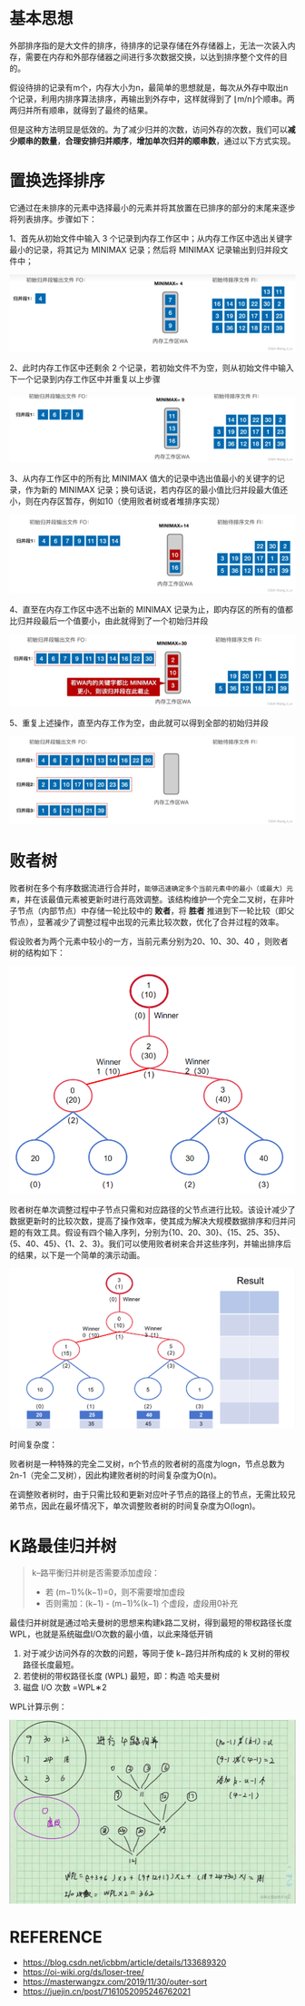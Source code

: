 # 基本思想

外部排序指的是大文件的排序，待排序的记录存储在外存储器上，无法一次装入内存，需要在内存和外部存储器之间进行多次数据交换，以达到排序整个文件的目的。

假设待排的记录有m个，内存大小为n，最简单的思想就是，每次从外存中取出n个记录，利用内排序算法排序，再输出到外存中，这样就得到了 ⌊m/n⌋个顺串。两两归并所有顺串，就得到了最终的结果。

但是这种方法明显是低效的。为了减少归并的次数，访问外存的次数，我们可以**减少顺串的数量**，**合理安排归并顺序**，**增加单次归并的顺串数**，通过以下方式实现。



# 置换选择排序

它通过在未排序的元素中选择最小的元素并将其放置在已排序的部分的末尾来逐步将列表排序。步骤如下：

1、首先从初始文件中输入 3 个记录到内存工作区中；从内存工作区中选出关键字最小的记录，将其记为 MINIMAX 记录；然后将 MINIMAX 记录输出到归并段文件中；

![img](./assets/73ae45075d8990b7d50fd9a597682f6a.png)

2、此时内存工作区中还剩余 2 个记录，若初始文件不为空，则从初始文件中输入下一个记录到内存工作区中并重复以上步骤

![img](./assets/597c971270e1c44a3e71d24e0e57c2f1.png)

3、从内存工作区中的所有比 MINIMAX 值大的记录中选出值最小的关键字的记录，作为新的 MINIMAX 记录；换句话说，若内存区的最小值比归并段最大值还小，则在内存区暂存，例如10（使用败者树或者堆排序实现）

![img](./assets/673f973c5c2c088df9557c8833a6f83d.png)

4、直至在内存工作区中选不出新的 MINIMAX 记录为止，即内存区的所有的值都比归并段最后一个值要小，由此就得到了一个初始归并段

![img](./assets/2fa67d1bbe304f0673748e5393f135d9.png)

5、重复上述操作，直至内存工作为空，由此就可以得到全部的初始归并段

![img](./assets/0195fe435c90709736051ab0e16f1af0.png)



# 败者树

败者树在多个有序数据流进行合并时，`能够迅速确定多个当前元素中的最小（或最大）元素`，并在该最值元素被更新时进行高效调整。该结构维护一个完全二叉树，在非叶子节点（内部节点）中存储一轮比较中的 **败者**，将 **胜者** 推进到下一轮比较（即父节点），显著减少了调整过程中出现的元素比较次数，优化了合并过程的效率。

假设败者为两个元素中较小的一方，当前元素分别为20、10、30、40 ，则败者树的结构如下：

![败者树示例](./assets/loser-tree-1.png)

败者树在单次调整过程中子节点只需和对应路径的父节点进行比较。该设计减少了数据更新时的比较次数，提高了操作效率，使其成为解决大规模数据排序和归并问题的有效工具。假设有四个输入序列，分别为{10、20、30}、{15、25、35}、{5、40、45}、{1、2、3}。我们可以使用败者树来合并这些序列，并输出排序后的结果，以下是一个简单的演示动画。

![败者树演示动画](./assets/loser-tree-2.png)

时间复杂度：

败者树是一种特殊的完全二叉树，n个节点的败者树的高度为logn，节点总数为2n-1（完全二叉树），因此构建败者树的时间复杂度为O(n)。

在调整败者树时，由于只需比较和更新对应叶子节点的路径上的节点，无需比较兄弟节点，因此在最坏情况下，单次调整败者树的时间复杂度为O(logn)。

# K路最佳归并树

> k–路平衡归并树是否需要添加虚段：
>
> - 若 (m−1)%(k−1)=0，则不需要增加虚段
> - 否则需加：(k−1) -  (m−1)%(k−1) 个虚段，虚段用0补充

最佳归并树就是通过哈夫曼树的思想来构建k路二叉树，得到最短的带权路径长度WPL，也就是系统磁盘I/O次数的最小值，以此来降低开销

1. 对于减少访问外存的次数的问题，等同于使 k−路归并所构成的 k 叉树的带权路径长度最短。
2. 若使树的带权路径长度 (WPL) 最短，即：构造 哈夫曼树
3. 磁盘 I/O 次数 =WPL∗2

WPL计算示例：

![image-20241125173448971](./assets/image-20241125173448971.png)





# REFERENCE

- https://blog.csdn.net/icbbm/article/details/133689320
- https://oi-wiki.org/ds/loser-tree/
- https://masterwangzx.com/2019/11/30/outer-sort
- https://juejin.cn/post/7161052095246762021
